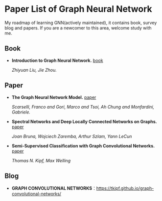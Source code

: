 # Paper List of Graph Neural Network

My roadmap of learning GNN(actively maintained), it contains book, survey blog and papers. If you are a newcomer to this area, welcome study with me.

## Book

- **Introduction to Graph Neural Network.** [book](https://www.morganclaypool.com/doi/abs/10.2200/S00980ED1V01Y202001AIM045)

  *Zhiyuan Liu, Jie Zhou.*



## Paper

- **The Graph Neural Network Model.** [paper](https://repository.hkbu.edu.hk/cgi/viewcontent.cgi?article=1000&context=vprd_ja)

  *Scarselli, Franco and Gori, Marco and Tsoi, Ah Chung and Monfardini, Gabriele.*

- **Spectral Networks and Deep Locally Connected Networks on Graphs.** [paper](https://arxiv.org/abs/1312.6203)

  *Joan Bruna, Wojciech Zaremba, Arthur Szlam, Yann LeCun*

- **Semi-Supervised Classification with Graph Convolutional Networks.** [paper](https://arxiv.org/abs/1609.02907)

   *Thomas N. Kipf, Max Welling*

## Blog

- **GRAPH CONVOLUTIONAL NETWORKS**：https://tkipf.github.io/graph-convolutional-networks/